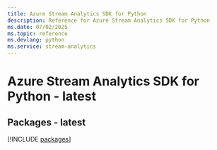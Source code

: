 ```yaml
---
title: Azure Stream Analytics SDK for Python
description: Reference for Azure Stream Analytics SDK for Python
ms.date: 07/02/2025
ms.topic: reference
ms.devlang: python
ms.service: stream-analytics
---
```

# Azure Stream Analytics SDK for Python - latest
## Packages - latest
[!INCLUDE [packages](stream-analytics-index.md)]